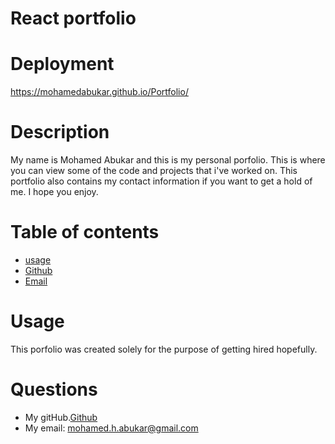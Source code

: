 # React portfolio
# Deployment
https://mohamedabukar.github.io/Portfolio/
# Description
My name is Mohamed Abukar and this is my personal porfolio. This is where you can view some of the code and projects that i've worked on. This portfolio also contains my contact information if you want to get a hold of me. I hope you enjoy.
# Table of contents 
* [usage](#usage)
* [Github](#github)
* [Email](#email)

# Usage
This porfolio was created solely for the purpose of getting hired hopefully.
# Questions
* My gitHub.[Github](https://github.com/mohamedabukar)
* My email: mohamed.h.abukar@gmail.com